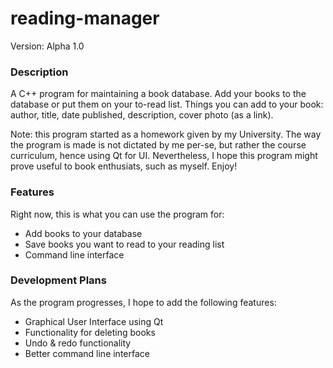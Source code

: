# reading-manager 
Version: Alpha 1.0

### Description
A C++ program for maintaining a book database.
Add your books to the database or put them on your to-read list.
Things you can add to your book: author, title, date published, description, cover photo (as a link).

Note: this program started as a homework given by my University.
The way the program is made is not dictated by me per-se, but rather the course curriculum, hence using Qt for UI. 
Nevertheless, I hope this program might prove useful to book enthusiats, such as myself. Enjoy!

### Features
Right now, this is what you can use the program for:
* Add books to your database
* Save books you want to read to your reading list
* Command line interface

### Development Plans
As the program progresses, I hope to add the following features:
* Graphical User Interface using Qt
* Functionality for deleting books
* Undo & redo functionality
* Better command line interface
